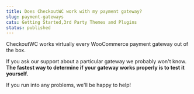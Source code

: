 ```yaml
---
title: Does CheckoutWC work with my payment gateway?
slug: payment-gateways
cats: Getting Started,3rd Party Themes and Plugins
status: published
---
```



  <p>
    CheckoutWC works virtually every WooCommerce payment gateway out of the box.&nbsp;
  </p>
  <p>
    If you ask our support about a particular gateway we probably won't know. <strong>The fastest way to determine if your gateway works properly is to test it yourself.</strong>
  </p>
  <p>
    If you run into any problems, we'll be happy to help!
  </p>
